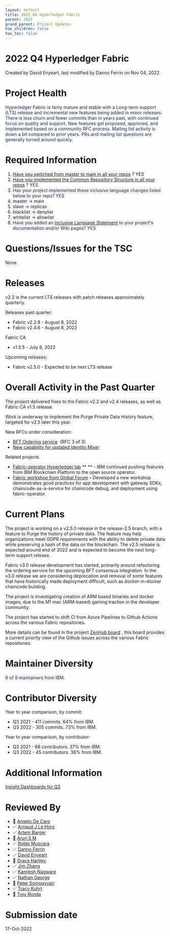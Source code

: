 ```yaml
---
layout: default
title: 2022 Q4 Hyperledger Fabric
parent: 2022
grand_parent: Project Updates
has_children: false
has_toc: false
---
```


# 2022 Q4 Hyperledger Fabric

Created by David Enyeart, last modified by Danno Ferrin on Nov 04, 2022

# Project Health

<span style="color: rgb(23,43,77);">Hyperledger Fabric is fairly mature
and stable with a Long-term support (LTS) release and incremental new
features being added in minor releases. There is less churn and fewer
commits than in years past, with continued focus on quality and support.
New features get proposed, approved, and implemented based on a
community RFC process. Mailing list activity is down a bit compared to
prior years. PRs and mailing list questions are generally turned around
quickly. </span>

# Required Information

1.  <span style="color: rgb(68,68,68);"> <a href="https://wiki.hyperledger.org/display/TSC/Projects+have+two+quarters+to+comply+with+common+repo+structure?focusedCommentId=41591637#comment-41591637" rel="nofollow">Have you switched from master to main in all your
repos</a> </span> <span style="letter-spacing: 0.0px;">? YES </span>
2.  <span class="placeholder-inline-tasks" style="color: rgb(23,43,77);text-decoration: none;"> <span style="color: rgb(68,68,68);">
<a href="https://tsc.hyperledger.org/repository-structure.html" class="external-link" rel="nofollow">Have you implemented the Common
Repository Structure in all your repos</a> </span> </span> <span style="color: rgb(23,43,77);text-decoration: none;">? YES </span>
3.  <span style="color: rgb(23,43,77);text-decoration: none;"> <span style="color: rgb(23,43,77);">Has your project implemented these
inclusive language changes listed below to your repo? YES </span></span>
1.  master → main
2.  slave → replicas
3.  blacklist → denylist
4.  whitelist → allowlist
4.  <span style="color: rgb(23,43,77);text-decoration: none;"> <span style="color: rgb(23,43,77);">Have you added an <a href="https://wiki.hyperledger.org/display/TSC/Inclusive+Language+Example" rel="nofollow">Inclusive Language Statement</a> to your project's
documentation and/or Wiki pages? YES</span> </span>

# Questions/Issues for the TSC

None.

# Releases

v2.2 is the current LTS releases with patch releases approximately
quarterly.

Releases past quarter:

-   Fabric v2.2.8 - August 8, 2022
-   Fabric v2.4.6 - August 8, 2022

Fabric CA

-   v1.5.5 - July 8, 2022

Upcoming releases:

-   Fabric v2.5.0 - Expected to be next LTS release

# Overall Activity in the Past Quarter

The project delivered fixes to the Fabric v2.2 and v2.4 releases, as
well as Fabric CA v1.5 release.

Work is underway to implement the Purge Private Data History feature,
targeted for v2.5 later this year.

New RFCs under consideration:

-   <a href="https://github.com/hyperledger/fabric-rfcs/pull/52" class="external-link" rel="nofollow">BFT Ordering service</a>  (RFC
3 of 3)
-   <a href="https://github.com/hyperledger/fabric-rfcs/pull/53" class="external-link" rel="nofollow">New capability for updated Identity
Mixer</a>

Related projects

-   <a href="https://github.com/hyperledger-labs/fabric-operator" class="external-link" rel="nofollow">Fabric-operator Hyperledger lab</a>
** ** - IBM continued pushing features from IBM Blockchain Platform
to the open source operator.
-   <a href="https://github.com/hyperledgendary/full-stack-asset-transfer-guide" class="external-link" rel="nofollow">Fabric workshop from Global
Forum</a> **-** Developed a new workshop demonstrates good practices
for app development with gateway SDKs, chaincode-as-a-service for
chaincode debug, and deployment using fabric-operator.

# Current Plans

<span class="blob-code-inner blob-code-marker">The project is working on
a v2.5.0 release in the release-2.5 branch, with a feature to Purge the
history of private data. The feature may help organizations meet GDPR
requirements with the ability to delete private data while preserving a
hash of the data on the blockchain. The v2.5 release is expected around
end of 2022 and is expected to become the next long-term support
release.  </span>

<span class="blob-code-inner blob-code-marker">Fabric v3.0 release
development has started, primarily around refactoring the ordering
service for the upcoming BFT consensus integration. In the v3.0 release
we are considering deprecation and removal of some features that have
historically made deployment difficult, such as docker-in-docker
chaincode building. </span>

The project is investigating creation of ARM based binaries and docker
images, due to the M1 mac (ARM-based) gaining traction in the developer
community.

The project has started to shift CI from Azure Pipelines to Github
Actions across the various Fabric repositories.

More details can be found in the project <a href="https://app.zenhub.com/workspaces/fabric-57c43689b6f3d8060d082cf1/board" class="external-link" rel="nofollow">ZenHub board</a> , this board
provides a current priority view of the Github issues across the various
Fabric repositories.

# Maintainer Diversity

<span style="color: rgb(23,43,77);">6 of 8 maintainers from IBM. </span>

# Contributor Diversity

Year to year comparison, by commit:

-   Q3 2021 - 411 commits. 64% from IBM.
-   Q3 2022 - 305 commits. 73% from IBM.

Year to year comparison, by contributor:

-   Q3 2021 - 68 contributors. 37% from IBM.
-   Q3 2022 - 45 contributors. 36% from IBM.

# Additional Information

<a href="https://insights.lfx.linuxfoundation.org/projects/hyperledger%2Ffabric/dashboard;subTab=technical?time=%7B%22from%22:%222021-07-01T04:00:00.000Z%22,%22type%22:%22absolute%22,%22to%22:%222021-10-01T04:00:00.000Z%22%7D&amp;filter=%23%2Fdashboard%2FGit%3Fembed%3Dtrue%26_g%3D(filters:!(),refreshInterval:(pause:!t,value:0),time:(from:%272021-07-01T04:00:00.000Z%27,to:%272021-10-01T04:00:00.000Z%27))%26_a%3D(description:%27Git%2520Overview%2520panel%27,filters:!((%27$state%27:(store:appState),meta:(alias:%27Empty%2520Commits%27,disabled:!f,index:git,key:files,negate:!t,params:(query:%270%27),type:phrase),query:(match:(files:(query:%270%27,type:phrase)))),(%27$state%27:(store:appState),meta:(alias:Bots,disabled:!f,index:git,key:author_bot,negate:!t,params:(query:!t),type:phrase),query:(match:(author_bot:(query:!t,type:phrase)))),(%27$state%27:(store:appState),meta:(alias:%27Is%2520Commit%27,disabled:!f,index:git,key:type,negate:!f,params:(query:commit),type:phrase),query:(match_phrase:(type:commit))),(%27$state%27:(store:appState),meta:(alias:!n,disabled:!f,index:git,key:author_org_name,negate:!f,params:(query:%27International%2520Business%2520Machines%2520Corporation%27),type:phrase),query:(match_phrase:(author_org_name:%27International%2520Business%2520Machines%2520Corporation%27)))),fullScreenMode:!f,options:(darkTheme:!f,useMargins:!t),panels:!((embeddableConfig:(title:%27Commits%2520Percentage%2520By%2520Organization%27),gridData:(h:13,i:%271%27,w:13,x:22,y:0),id:git_commits_organizations,panelIndex:%271%27,title:%27Commits%2520Percentage%2520By%2520Organization%27,type:visualization,version:%277.6.2%27),(embeddableConfig:(title:Filter),gridData:(h:16,i:%27788f235e-6d11-451b-ba12-50e7b8765e0f%27,w:13,x:0,y:0),id:%27985c11c0-a449-11ea-bb19-4b3cb1a7236f%27,panelIndex:%27788f235e-6d11-451b-ba12-50e7b8765e0f%27,title:Filter,type:visualization,version:%277.6.2%27),(embeddableConfig:(title:Summary),gridData:(h:11,i:d65f6177-a704-4194-861d-019efd71a00f,w:9,x:13,y:0),id:%2713de3220-1aaf-11eb-b81d-a32b9537df14%27,panelIndex:d65f6177-a704-4194-861d-019efd71a00f,title:Summary,type:visualization,version:%277.6.2%27),(embeddableConfig:(title:%27Lines%2520Changed%2520Percentage%2520By%2520Organization%27),gridData:(h:13,i:a8bec484-b99e-4cdc-96f2-722907cf4d00,w:13,x:35,y:0),id:e70ac370-b6f0-11ea-83d0-e156a256d6e6,panelIndex:a8bec484-b99e-4cdc-96f2-722907cf4d00,title:%27Lines%2520Changed%2520Percentage%2520By%2520Organization%27,type:visualization,version:%277.6.2%27),(embeddableConfig:(title:%27About%2520Summary%27),gridData:(h:5,i:%270ba87e3a-a35b-4a3a-95bc-7572c0ecb90e%27,w:9,x:13,y:11),id:%2791b28510-ae4e-11eb-b42d-29bb7e46b0a1%27,panelIndex:%270ba87e3a-a35b-4a3a-95bc-7572c0ecb90e%27,title:%27About%2520Summary%27,type:visualization,version:%277.6.2%27),(embeddableConfig:(title:%27About%2520Commits%2520Percentage%2520By%2520Organization%27),gridData:(h:3,i:%276680773a-5280-430b-9c7d-d03bca19518e%27,w:13,x:22,y:13),id:%279fdfe060-ae53-11eb-b42d-29bb7e46b0a1%27,panelIndex:%276680773a-5280-430b-9c7d-d03bca19518e%27,title:%27About%2520Commits%2520Percentage%2520By%2520Organization%27,type:visualization,version:%277.6.2%27),(embeddableConfig:(title:%27About%2520Lines%2520Changed%2520Percentage%2520By%2520Organization%27),gridData:(h:3,i:b7cbfd88-6612-4a08-bd6c-c5430265494d,w:13,x:35,y:13),id:%27193917b0-ae54-11eb-b42d-29bb7e46b0a1%27,panelIndex:b7cbfd88-6612-4a08-bd6c-c5430265494d,title:%27About%2520Lines%2520Changed%2520Percentage%2520By%2520Organization%27,type:visualization,version:%277.6.2%27),(embeddableConfig:(title:%27Active%2520Contributors%2520and%2520Organizations%27),gridData:(h:13,i:bdcfb437-9e3d-4418-94ce-5fa4a6362b78,w:23,x:0,y:16),id:%279d649f50-a0ee-11eb-9005-3930817a030d%27,panelIndex:bdcfb437-9e3d-4418-94ce-5fa4a6362b78,title:%27Active%2520Contributors%2520and%2520Organizations%27,type:visualization,version:%277.6.2%27),(embeddableConfig:(title:Commits),gridData:(h:13,i:%279167a0f4-2452-434f-b63a-2f4800b7fd30%27,w:25,x:23,y:16),id:%27572c48c0-a0ef-11eb-9005-3930817a030d%27,panelIndex:%279167a0f4-2452-434f-b63a-2f4800b7fd30%27,title:Commits,type:visualization,version:%277.6.2%27),(embeddableConfig:(title:%27About%2520Active%2520Contributors%2520and%2520Organizations%27),gridData:(h:3,i:%27223e1016-00a3-430d-841f-9f42b8032606%27,w:23,x:0,y:29),id:%27905a6060-ae54-11eb-b42d-29bb7e46b0a1%27,panelIndex:%27223e1016-00a3-430d-841f-9f42b8032606%27,title:%27About%2520Active%2520Contributors%2520and%2520Organizations%27,type:visualization,version:%277.6.2%27),(embeddableConfig:(title:%27About%2520Commits%27),gridData:(h:3,i:dab778dc-7ac0-48fb-a178-f6333fabc1dd,w:25,x:23,y:29),id:ef34e880-ae54-11eb-b42d-29bb7e46b0a1,panelIndex:dab778dc-7ac0-48fb-a178-f6333fabc1dd,title:%27About%2520Commits%27,type:visualization,version:%277.6.2%27),(embeddableConfig:(title:%27Commits%2520By%2520Organization%27),gridData:(h:13,i:%273278fa75-0a7b-492b-9b8a-b866b45b3dc1%27,w:23,x:0,y:32),id:e2bb7d40-a0f2-11eb-94e8-4323c8335d1a,panelIndex:%273278fa75-0a7b-492b-9b8a-b866b45b3dc1%27,title:%27Commits%2520By%2520Organization%27,type:visualization,version:%277.6.2%27),(embeddableConfig:(title:%27Lines%2520Of%2520Code%2520Changed%2520By%2520Organization%27),gridData:(h:13,i:%2756561788-a72f-45b6-942d-b5b01a209d45%27,w:25,x:23,y:32),id:a78a02c0-a0fa-11eb-94e8-4323c8335d1a,panelIndex:%2756561788-a72f-45b6-942d-b5b01a209d45%27,title:%27Lines%2520Of%2520Code%2520Changed%2520By%2520Organization%27,type:visualization,version:%277.6.2%27),(embeddableConfig:(title:%27About%2520Commits%2520By%2520Organization%27),gridData:(h:3,i:%279b8b0c22-36c1-4d8f-86dd-841dfef2c6b1%27,w:23,x:0,y:45),id:%278e421240-ae55-11eb-b42d-29bb7e46b0a1%27,panelIndex:%279b8b0c22-36c1-4d8f-86dd-841dfef2c6b1%27,title:%27About%2520Commits%2520By%2520Organization%27,type:visualization,version:%277.6.2%27),(embeddableConfig:(title:%27About%2520Lines%2520Of%2520Code%2520Changed%2520By%2520Organization%27),gridData:(h:3,i:%271c5972b7-e4c0-4fb8-a042-cd6cc9f1fd94%27,w:25,x:23,y:45),id:%2751418140-ae56-11eb-b42d-29bb7e46b0a1%27,panelIndex:%271c5972b7-e4c0-4fb8-a042-cd6cc9f1fd94%27,title:%27About%2520Lines%2520Of%2520Code%2520Changed%2520By%2520Organization%27,type:visualization,version:%277.6.2%27),(embeddableConfig:(title:%27Commits%2520by%2520Time%2520Zone%27),gridData:(h:14,i:%27632c77ff-eb61-40aa-b101-11e75f9f28f7%27,w:23,x:0,y:48),id:%277f4bed90-a0fb-11eb-94e8-4323c8335d1a%27,panelIndex:%27632c77ff-eb61-40aa-b101-11e75f9f28f7%27,title:%27Commits%2520by%2520Time%2520Zone%27,type:visualization,version:%277.6.2%27),(embeddableConfig:(title:%27Time%2520To%2520Commit%2520(Hrs)%27),gridData:(h:14,i:%274abc0674-24a1-459f-8310-d92c9f58e41e%27,w:25,x:23,y:48),id:ab467ee0-5756-11eb-bbd0-c758192c580e,panelIndex:%274abc0674-24a1-459f-8310-d92c9f58e41e%27,title:%27Time%2520To%2520Commit%2520(Hrs)%27,type:visualization,version:%277.6.2%27),(embeddableConfig:(title:%27About%2520Time%2520To%2520Commit%2520(Hrs)%27),gridData:(h:5,i:%27261503ca-d4cd-4990-a215-f630fdbb3037%27,w:25,x:23,y:62),id:b5fe1aa0-ae5e-11eb-b42d-29bb7e46b0a1,panelIndex:%27261503ca-d4cd-4990-a215-f630fdbb3037%27,title:%27About%2520Time%2520To%2520Commit%2520(Hrs)%27,type:visualization,version:%277.6.2%27),(embeddableConfig:(title:%27About%2520Commits%2520by%2520Time%2520Zone%27),gridData:(h:5,i:%27129f247f-b4aa-464c-9112-c4a982f20f21%27,w:23,x:0,y:62),id:%2787e893d0-ae5d-11eb-b42d-29bb7e46b0a1%27,panelIndex:%27129f247f-b4aa-464c-9112-c4a982f20f21%27,title:%27About%2520Commits%2520by%2520Time%2520Zone%27,type:visualization,version:%277.6.2%27),(embeddableConfig:(title:Submitters),gridData:(h:19,i:%278cdb35b3-6f32-416f-956b-50f7b221e73e%27,w:21,x:0,y:67),id:%2731f04bd0-1ab0-11eb-b81d-a32b9537df14%27,panelIndex:%278cdb35b3-6f32-416f-956b-50f7b221e73e%27,title:Submitters,type:visualization,version:%277.6.2%27),(embeddableConfig:(title:Organizations),gridData:(h:19,i:d4d3ea5e-fedf-4818-bfe4-e6de2ab43a3c,w:27,x:21,y:67),id:ca6b1b90-1ab2-11eb-bbd0-c758192c580e,panelIndex:d4d3ea5e-fedf-4818-bfe4-e6de2ab43a3c,title:Organizations,type:visualization,version:%277.6.2%27),(embeddableConfig:(title:Repositories),gridData:(h:19,i:a476e04a-1dde-4bdc-98b6-8c6d16c30b46,w:29,x:0,y:86),id:de3203e0-1ab3-11eb-bbd0-c758192c580e,panelIndex:a476e04a-1dde-4bdc-98b6-8c6d16c30b46,title:Repositories,type:visualization,version:%277.6.2%27),(embeddableConfig:(title:Projects),gridData:(h:19,i:%27077e496f-d414-4840-a3b0-3bc9da32ddcc%27,w:19,x:29,y:86),id:%2770e5e750-1ab5-11eb-b81d-a32b9537df14%27,panelIndex:%27077e496f-d414-4840-a3b0-3bc9da32ddcc%27,title:Projects,type:visualization,version:%277.6.2%27),(embeddableConfig:(title:%27Organization%2520Commits%27),gridData:(h:18,i:c73b96e3-a6ec-4b4a-aa9f-7bd4b158c968,w:48,x:0,y:105),id:%273c6f01b0-f21e-11ea-ada8-692b75e53835%27,panelIndex:c73b96e3-a6ec-4b4a-aa9f-7bd4b158c968,title:%27Organization%2520Commits%27,type:visualization,version:%277.6.2%27)),query:(language:lucene,query:%27*%27),timeRestore:!f,title:Git,viewMode:view)" class="external-link" rel="nofollow">Insight Dashboards for Q3</a>

# Reviewed By

-   🔲 <span class="placeholder-inline-tasks">
<a href="https://wiki.hyperledger.org/display/~angelo.decaro" class="confluence-userlink user-mention" data-username="angelo.decaro" data-linked-resource-id="16327529" data-linked-resource-version="1" data-linked-resource-type="userinfo" data-base-url="https://wiki.hyperledger.org">Angelo De Caro</a></span>
-   ✅ <span class="placeholder-inline-tasks">
<a href="https://wiki.hyperledger.org/display/~lehors" class="confluence-userlink user-mention" data-username="lehors" data-linked-resource-id="2394240" data-linked-resource-version="1" data-linked-resource-type="userinfo" data-base-url="https://wiki.hyperledger.org">Arnaud J Le Hors</a></span>
-   ✅ <span class="placeholder-inline-tasks">
<a href="https://wiki.hyperledger.org/display/~C0rWin" class="confluence-userlink user-mention" data-username="C0rWin" data-linked-resource-id="13865321" data-linked-resource-version="1" data-linked-resource-type="userinfo" data-base-url="https://wiki.hyperledger.org">Artem Barger</a></span>
-   🔲 <span class="placeholder-inline-tasks">
<a href="https://wiki.hyperledger.org/display/~arsulegai" class="confluence-userlink user-mention" data-username="arsulegai" data-linked-resource-id="6427759" data-linked-resource-version="2" data-linked-resource-type="userinfo" data-base-url="https://wiki.hyperledger.org">Arun S M</a> </span>
-   ✅ <span class="placeholder-inline-tasks">
<a href="https://wiki.hyperledger.org/display/~Bobbijn" class="confluence-userlink user-mention" data-username="Bobbijn" data-linked-resource-id="2393198" data-linked-resource-version="2" data-linked-resource-type="userinfo" data-base-url="https://wiki.hyperledger.org">Bobbi Muscara</a></span>
-   ✅ <span class="placeholder-inline-tasks">
<a href="https://wiki.hyperledger.org/display/~shemnon" class="confluence-userlink user-mention" data-username="shemnon" data-linked-resource-id="20022118" data-linked-resource-version="2" data-linked-resource-type="userinfo" data-base-url="https://wiki.hyperledger.org">Danno Ferrin</a>  </span>
-   ✅ <span class="placeholder-inline-tasks">
<a href="https://wiki.hyperledger.org/display/~denyeart" class="confluence-userlink user-mention" data-username="denyeart" data-linked-resource-id="2392864" data-linked-resource-version="1" data-linked-resource-type="userinfo" data-base-url="https://wiki.hyperledger.org">David Enyeart</a></span>
-   🔲 <span class="placeholder-inline-tasks">
<a href="https://wiki.hyperledger.org/display/~grace.hartley" class="confluence-userlink user-mention" data-username="grace.hartley" data-linked-resource-id="16324128" data-linked-resource-version="1" data-linked-resource-type="userinfo" data-base-url="https://wiki.hyperledger.org">Grace Hartley</a></span>
-   ✅ <span class="placeholder-inline-tasks">
<a href="https://wiki.hyperledger.org/display/~jimthematrix" class="confluence-userlink user-mention" data-username="jimthematrix" data-linked-resource-id="58854075" data-linked-resource-version="1" data-linked-resource-type="userinfo" data-base-url="https://wiki.hyperledger.org">Jim Zhang</a> </span>
-   ✅ <span class="placeholder-inline-tasks">
<a href="https://wiki.hyperledger.org/display/~knagware9" class="confluence-userlink user-mention" data-username="knagware9" data-linked-resource-id="2393468" data-linked-resource-version="1" data-linked-resource-type="userinfo" data-base-url="https://wiki.hyperledger.org">Kamlesh Nagware</a></span>
-   ✅ <span class="placeholder-inline-tasks">
<a href="https://wiki.hyperledger.org/display/~nage" class="confluence-userlink user-mention" data-username="nage" data-linked-resource-id="2393038" data-linked-resource-version="1" data-linked-resource-type="userinfo" data-base-url="https://wiki.hyperledger.org">Nathan George</a></span>
-   🔲 <span class="placeholder-inline-tasks">
<a href="https://wiki.hyperledger.org/display/~gl7doqu97svck56tzyjzzhxj" class="confluence-userlink user-mention" data-username="gl7doqu97svck56tzyjzzhxj" data-linked-resource-id="24779271" data-linked-resource-version="1" data-linked-resource-type="userinfo" data-base-url="https://wiki.hyperledger.org">Peter Somogyvari</a></span>
-   ✅ <span class="placeholder-inline-tasks">
<a href="https://wiki.hyperledger.org/display/~tkuhrt" class="confluence-userlink user-mention" data-username="tkuhrt" data-linked-resource-id="1180151" data-linked-resource-version="2" data-linked-resource-type="userinfo" data-base-url="https://wiki.hyperledger.org">Tracy Kuhrt</a> </span>
-   🔲 <span class="placeholder-inline-tasks">
<a href="https://wiki.hyperledger.org/display/~troyronda" class="confluence-userlink user-mention" data-username="troyronda" data-linked-resource-id="9110618" data-linked-resource-version="2" data-linked-resource-type="userinfo" data-base-url="https://wiki.hyperledger.org">Troy Ronda</a> </span>

# <span class="placeholder-inline-tasks">Submission date </span>

<span class="placeholder-inline-tasks"> 17-Oct-2022 </span>







